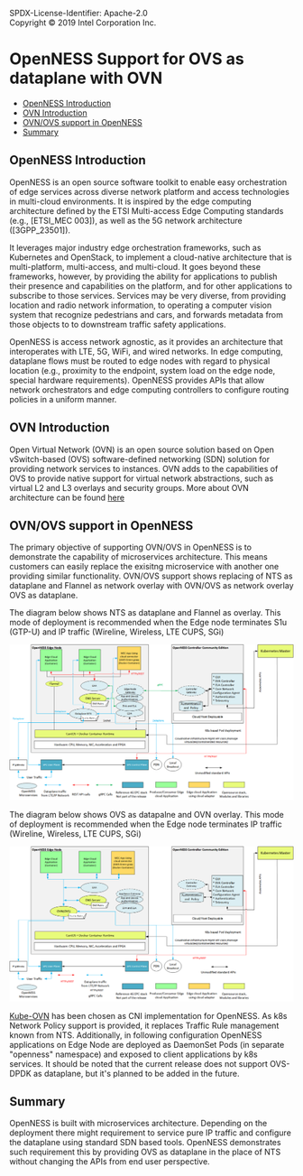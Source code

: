 SPDX-License-Identifier: Apache-2.0    
Copyright © 2019 Intel Corporation Inc.    

# OpenNESS Support for OVS as dataplane with OVN 
  - [OpenNESS Introduction](#openness-introduction)
  - [OVN Introduction](#ovn-introduction)
  - [OVN/OVS support in OpenNESS](#ovnovs-support-in-openness)
  - [Summary](#summary)

## OpenNESS Introduction
OpenNESS is an open source software toolkit to enable easy orchestration of edge services across diverse network platform and access technologies in multi-cloud environments. It is inspired by the edge computing architecture defined by the ETSI Multi-access Edge Computing standards (e.g., [ETSI_MEC 003]), as well as the 5G network architecture ([3GPP_23501]).

It leverages major industry edge orchestration frameworks, such as Kubernetes and OpenStack, to implement a cloud-native architecture that is multi-platform, multi-access, and multi-cloud. It goes beyond these frameworks, however, by providing the ability for applications to publish their presence and capabilities on the platform, and for other applications to subscribe to those services. Services may be very diverse, from providing location and radio network information, to operating a computer vision system that recognize pedestrians and cars, and forwards metadata from those objects to to downstream traffic safety applications.

OpenNESS is access network agnostic, as it provides an architecture that interoperates with LTE, 5G, WiFi, and wired networks. In edge computing, dataplane flows must be routed to edge nodes with regard to physical location (e.g., proximity to the endpoint, system load on the edge node, special hardware requirements). OpenNESS provides APIs that allow network orchestrators and edge computing controllers to configure routing policies in a uniform manner.

## OVN Introduction
Open Virtual Network (OVN) is an open source solution based on Open vSwitch-based (OVS) software-defined networking (SDN) solution for providing network services to instances. OVN adds to the capabilities of OVS to provide native support for virtual network abstractions, such as virtual L2 and L3 overlays and security groups. More about OVN architecture can be found [here](https://www.openvswitch.org/support/dist-docs/ovn-architecture.7.html)

## OVN/OVS support in OpenNESS   
The primary objective of supporting OVN/OVS in OpenNESS is to demonstrate the capability of microservices architecture. This means customers can easily replace the exisitng microservice with another one providing similar functionality. OVN/OVS support shows replacing of NTS as dataplane and Flannel as network overlay with OVN/OVS as network overlay OVS as dataplane.  

The diagram below shows NTS as dataplane and Flannel as overlay. This mode of deployment is recommended when the Edge node terminates S1u (GTP-U) and IP traffic (Wireline, Wireless, LTE CUPS, SGi)

![OpenNESS with NTS as dataplane overview](ovn_images/openness_nts.png)

The diagram below shows OVS as datapalne and OVN overlay. This mode of deployment is recommended when the Edge node terminates IP traffic (Wireline, Wireless, LTE CUPS, SGi)

![OpenNESS with NTS as dataplane overview](ovn_images/openness_ovn.png)

[Kube-OVN](https://github.com/alauda/kube-ovn) has been chosen as CNI implementation for OpenNESS. As k8s Network Policy support is provided, it replaces Traffic Rule management known from NTS. Additionally, in following configuration OpenNESS applications on Edge Node are deployed as DaemonSet Pods (in separate "openness" namespace) and exposed to client applications by k8s services.
It should be noted that the current release does not support OVS-DPDK as dataplane, but it's planned to be added in the future.

## Summary 
OpenNESS is built with microservices architecture. Depending on the deployment there might requirement to service pure IP traffic and configure the dataplane using standard SDN based tools. OpenNESS demonstrates such requirement this by providing OVS as dataplane in the place of NTS without changing the APIs from end user perspective. 